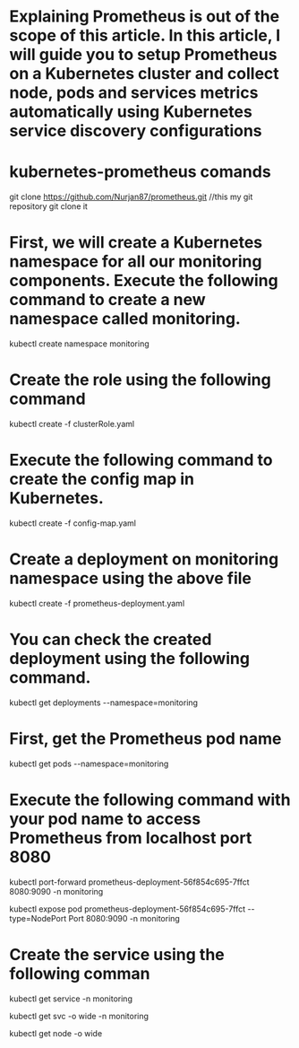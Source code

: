 # Explaining Prometheus is out of the scope of this article. In this article, I will guide you to setup Prometheus on a Kubernetes cluster and collect node, pods and services metrics automatically using Kubernetes service discovery configurations

# kubernetes-prometheus comands 
git clone https://github.com/Nurjan87/prometheus.git     //this my git repository git clone it

# First, we will create a Kubernetes namespace for all our monitoring components. Execute the following command to create a new namespace called monitoring.

kubectl create namespace monitoring  

# Create the role using the following command

kubectl create -f clusterRole.yaml 

# Execute the following command to create the config map in Kubernetes.

kubectl create -f config-map.yaml

# Create a deployment on monitoring namespace using the above file

kubectl create  -f prometheus-deployment.yaml 

# You can check the created deployment using the following command.

kubectl get deployments --namespace=monitoring

# First, get the Prometheus pod name

kubectl get pods --namespace=monitoring

# Execute the following command with your pod name to access Prometheus from localhost port 8080

kubectl port-forward prometheus-deployment-56f854c695-7ffct 8080:9090 -n monitoring

kubectl expose pod prometheus-deployment-56f854c695-7ffct --type=NodePort Port 8080:9090 -n monitoring

# Create the service using the following comman

kubectl get service -n monitoring

kubectl get svc -o wide -n monitoring

 kubectl get node  -o wide 

 

